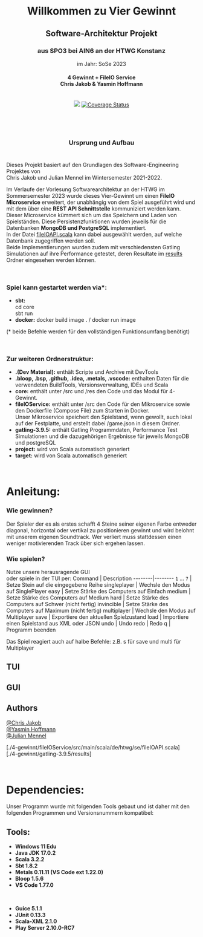 
<h1 align="center">Willkommen zu Vier Gewinnt</h1><h2 align="center">Software-Architektur Projekt</h2> <h3 align="center">aus SPO3 bei AIN6 an der HTWG Konstanz</h3>

<p align="center">im Jahr: SoSe 2023</p>
<h4 align="center">4 Gewinnt + FileIO Service <br>  Chris Jakob & Yasmin Hoffmann </br> <br> </h3>

<p align="center">
  <img src="https://github.com/cr-jkb/4-gewinnt/actions/workflows/scala.yml/badge.svg" /> 
  <a href="https://coveralls.io/github/cr-jkb/4-gewinnt">
    <img src="https://coveralls.io/repos/github/cr-jkb/4-gewinnt/badge.svg?branch=master" alt='Coverage Status' />
  </a>
 </p>

<h2>ㅤ</h2>
<h3 align="center"> Ursprung und Aufbau</h3>

#

Dieses Projekt basiert auf den Grundlagen des Software-Engineering Projektes von<br/>Chris Jakob und Julian Mennel im Wintersemester 2021-2022.
<br/>

Im Verlaufe der Vorlesung Softwarearchitektur an der HTWG im Sommersemester 2023 wurde dieses Vier-Gewinnt um einen **FileIO Microservice** erweitert, der unabhängig von dem Spiel ausgeführt wird und mit dem über eine **REST API Schnittstelle** kommuniziert werden kann. <br/> Dieser Microservice kümmert sich um das Speichern und Laden von Spielständen. Diese Persistenzfunktionen wurden jeweils für die Datenbanken **MongoDB und PostgreSQL** implementiert. <br/>In der Datei 
[fileIOAPI.scala] 
kann dabei ausgewählt werden, auf welche Datenbank zugegriffen werden soll.<br/>
Beide Implementierungen wurden zudem mit verschiedensten Gatling Simulationen auf ihre Performance getestet, deren Resultate im [results] Ordner eingesehen werden können.   

<br/>

### Spiel kann gestartet werden via*:
- **sbt:** <br/>
cd core <br/>
sbt run
- **docker:** docker build image . / docker run image

(* beide Befehle werden für den vollständigen Funktionsumfang benötigt)

<br/>

### Zur weiteren Ordnerstruktur:
- **.(Dev Material):** enthält Scripte und Archive mit DevTools
- **.bloop, .bsp, .github, .idea, .metals, .vscode:** enthalten Daten für die verwendeten BuildTools, Versionsverwaltung, IDEs und Scala
- **core:** enthält unter /src und /res den Code und das Modul für 4-Gewinnt.
- **fileIOService:** enthält unter /src den Code für den Mikroservice sowie den Dockerfile (Compose File) zum Starten in Docker.
<br/>Unser Mikroservice speichert den Spielstand, wenn gewollt, auch lokal auf der Festplatte, und erstellt dabei /game.json in diesem Ordner.
- **gatling-3.9.5:** enthält Gatling Programmdaten, Performance Test Simulationen und die dazugehörigen Ergebnisse für jeweils MongoDB und postgreSQL
- **project:** wird von Scala automatisch generiert
- **target:** wird von Scala automatisch generiert

<br/>


# Anleitung:

### Wie gewinnen?
Der Spieler der es als erstes schafft 4 Steine seiner eigenen Farbe entweder diagonal, horizontal oder vertikal zu positionieren gewinnt und wird belohnt mit unserem eigenen Soundtrack. Wer verliert muss stattdessen einen weniger motivierenden Track über sich ergehen lassen. 

### Wie spielen?
Nutze unsere herausragende GUI \
oder spiele in der TUI per: 
Command | Description 
--------|--------
 `1` ... `7`  | Setze Stein auf die eingegebene Reihe 
 singleplayer | Wechsle den Modus auf SinglePlayer 
 easy         | Setze Stärke des Computers auf Einfach
 medium       | Setze Stärke des Computers auf Medium
 hard         | Setze Stärke des Computers auf Schwer (nicht fertig)
 invincible   | Setze Stärke des Computers auf Maximum (nicht fertig)
 multiplayer  | Wechsle den Modus auf Multiplayer 
 save         | Exportiere den aktuellen Spielzustand
 load         | Importiere einen Spielstand aus XML oder JSON
 undo         | Undo 
 redo         | Redo
 q            | Programm beenden
 
 Das Spiel reagiert auch auf halbe Befehle: z.B. s für save und multi für Multiplayer
 ## TUI
 
 ## GUI
 
 ## Authors
[@Chris Jakob](https://github.com/cr-jkb "Chris sein GitHub") <br/>
[@Yasmin Hoffmann](https://github.com/yasmoonx "Yasmin ihr GitHub") <br>
[@Julian Mennel](https://github.com/JulianMennel "Julian sein GitHub")<br>

[fileIOAPI.scala]: /fileIOService/src/main/scala/de/htwg/se/fileIOAPI.scala
[results]:/gatling-3.9.5/results/

[./4-gewinnt/fileIOService/src/main/scala/de/htwg/se/fileIOAPI.scala]<br>
[./4-gewinnt/gatling-3.9.5/results]


<br/>

# Dependencies:
Unser Programm wurde mit folgenden Tools gebaut und ist daher mit den folgenden Programmen und Versionsnummern kompatibel:

## Tools:
- **Windows 11 Edu**
- **Java JDK 17.0.2**
- **Scala 3.2.2**
- **Sbt 1.8.2**
- **Metals 0.11.11 (VS Code ext 1.22.0)**
- **Bloop 1.5.6**
- **VS Code 1.77.0**

<br/>

- **Guice 5.1.1**
- **JUnit 0.13.3**
- **Scala-XML 2.1.0**
- **Play Server 2.10.0-RC7**